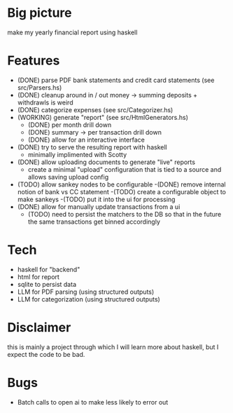 # Big picture

make my yearly financial report using haskell

# Features

- (DONE) parse PDF bank statements and credit card statements (see src/Parsers.hs)
- (DONE) cleanup around in / out money -> summing deposits + withdrawls is weird
- (DONE) categorize expenses (see src/Categorizer.hs)
- (WORKING) generate "report" (see src/HtmlGenerators.hs)
  - (DONE) per month drill down
  - (DONE) summary -> per transaction drill down
  - (DONE) allow for an interactive interface
- (DONE) try to serve the resulting report with haskell
  - minimally implimented with Scotty
- (DONE) allow uploading documents to generate "live" reports
  - create a minimal "upload" configuration that is tied to a source and allows saving upload config
- (TODO) allow sankey nodes to be configurable
  -(DONE) remove internal notion of bank vs CC statement
  -(TODO) create a configurable object to make sankeys
  -(TODO) put it into the ui for processing
- (DONE) allow for manually update transactions from a ui
  - (TODO) need to persist the matchers to the DB so that in the future the same transactions get binned accordingly

# Tech

- haskell for "backend"
- html for report
- sqlite to persist data
- LLM for PDF parsing (using structured outputs)
- LLM for categorization (using structured outputs)

# Disclaimer

this is mainly a project through which I will learn more about haskell, but I expect the code to be bad.

# Bugs

- Batch calls to open ai to make less likely to error out
